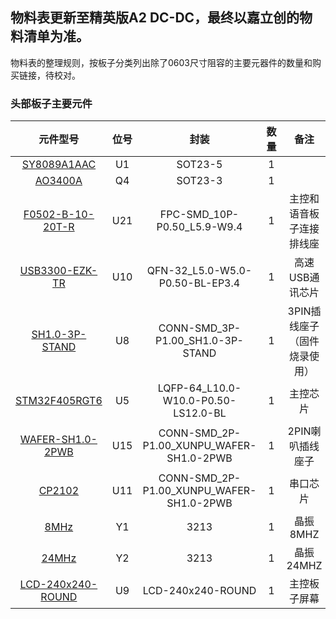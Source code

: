 
## 物料表更新至精英版A2 DC-DC，最终以嘉立创的物料清单为准。

物料表的整理规则，按板子分类列出除了0603尺寸阻容的主要元器件的数量和购买链接，待校对。

### 头部板子主要元件
|                           元件型号                           | 位号  |                   封装                   | 数量 |   备注   |
| :----------------------------------------------------------: | :---: | :--------------------------------------: | :--: | :------: |
| [ SY8089A1AAC ](https://item.taobao.com/item.htm?_u=638jp1nfdd1&id=675743697705&spm=a1z09.2.0.0.3aa52e8dwqEsXf&skuId=5506126073221) |  U1   |                 SOT23-5                  |  1   |   
| [AO3400A](https://item.taobao.com/item.htm?id=522574089119&spm=a1z10.3-c-s.w4002-21223910208.9.43706a4bLb8vCV) |  Q4   |                 SOT23-3                  |  1   |          |
| [F0502-B-10-20T-R](https://item.taobao.com/item.htm?_u=g20q7cgb4b1f&id=552629356951&sku_properties=1627207:4042777) | U21  |       FPC-SMD_10P-P0.50_L5.9-W9.4        |  1   |   主控和语音板子连接排线座       |
| [USB3300-EZK-TR](https://item.taobao.com/item.htm?id=765987343199&pisk=f12SGNimfUY75kcJ_kIqGiI7yRDQVz6ayHiLjkpyvYH-JHaYv0p-wXKxM0mBeX3FZyGQ8rcLUYrzl2UaRDyzLkKIvrk-t7uEz2MQxPsV7OWaquDnHN7NQgOmpLkMyUpJ8KHxYej7j1Waqu0n5k4A7ORC___BODUKwj3xbqnp9LUKHonEkLnpev3AcDYRTQjBpeEceKJDMnKeamIHOBwjDw0TVYim0-gtwVhxlpE4h0GSWuel0jaSD-yj_j-F0xEggznjCtR-BoNL55Uh_ID7v7UnGzbDGqPYgk3KMHp8crZKH8F6vpEjF4UaebY5lVeuDRDxgOI_D-4zq-Zev9n47qEuev6OjYM-yxsP_dus4-OBcfvIcVSfcBAhG8NnBVuU6Kl-m0ghciTJbbnmcDSfcBAnwmm2sisXyh5..&spm=a1z10.3-c-s.w4002-24706531953.9.6dc56a4bEQuaH3) |  U10  |     QFN-32_L5.0-W5.0-P0.50-BL-EP3.4      |  1   |    高速USB通讯芯片      |
| [SH1.0-3P-STAND](https://item.taobao.com/item.htm?id=565792478624&spm=pc_detail.27183998/evo365560b447259.202206.1.551b7dd6tgTZyT&skuId=4977063196566) |  U8   |     CONN-SMD_3P-P1.00_SH1.0-3P-STAND     |  1   |    3PIN插线座子（固件烧录使用）      |
| [STM32F405RGT6](https://item.taobao.com/item.htm?id=522577756409&pvid=aa1f18aa-1d2d-4c48-aca4-2510d8bd8b76&scm=1007.11837.279802.0&spm=2013.1.w4018-21223910180.7.37634c481b1TNL) |  U5   |   LQFP-64_L10.0-W10.0-P0.50-LS12.0-BL    |  1   |    主控芯片      |
| [WAFER-SH1.0-2PWB](https://item.taobao.com/item.htm?id=565792478624&pisk=fc-sTFXhF5V1Ri7TzKHFRvp6rnjXCCiy6-6vEKEaHGIOM-OpHOEOWZedJOXbXZCqSI_XgBbvbGJwOsdyGt-w0KefHBSOoF5V_ssXnQMEa0oyIdjcvblr4eodGSsuMOEYgkpdESD6E4oyIdfcNKAKa0zjzV3a5tdAWwCdE6BYkodxvyChntFOD1HBpUHYmSco7LoTYk4Lp8PNBcZUYH6Ki_p1f9XeA_7OwwCQDp-CCN1JBhDFRC6pYH_P8-kFvLYe69sSYPIJdEdWyI0z-G9vWIbBsX4CTeLeHsQLHlpBOKIpXUwYDps16Q-OS5GCwhvpqMQE2Y9pxCJMAKyxD9RP9dxOc0HlfGCOAg744_6wArwCro6CavMQor0BfEjRas88YNBhCsDId5ePW9XC3vMQorbOK9zodvNTU&spm=a1z10.3-c-s.w4002-24706531953.9.e6d16a4bMhSJOV&skuId=4977063196565) |  U15  | CONN-SMD_2P-P1.00_XUNPU_WAFER-SH1.0-2PWB |  1   |     2PIN喇叭插线座子     |
| [CP2102](https://item.taobao.com/item.htm?spm=a1z10.3-c-s.w4002-21223910208.11.38616a4bJvtoO5&id=522575454240) |  U11  | CONN-SMD_2P-P1.00_XUNPU_WAFER-SH1.0-2PWB |  1   |    串口芯片      |
| [8MHz](https://item.taobao.com/item.htm?abbucket=11&id=729991029974&ns=1&priceTId=213e38b517169843052828832ef99e&spm=a21n57.1.item.4.91ab523cnlNRzG) |  Y1   |                   3213                   |  1   |      晶振8MHZ    |
| [24MHz](https://item.taobao.com/item.htm?abbucket=11&id=739104715286&ns=1&priceTId=213e38b517169844216911780ef99e&spm=a21n57.1.item.11.db05523c4Ql3cj&skuId=5096567748521) |  Y2   |                   3213                   |  1   |    晶振24MHZ      |
| [LCD-240x240-ROUND](https://item.taobao.com/item.htm?id=666438287702&qq-pf-to=pcqq.c2c&spm=a210c.1.0.0.79791debq2j2F8) |  U9   |            LCD-240x240-ROUND             |  1   |     主控板子屏幕     |
